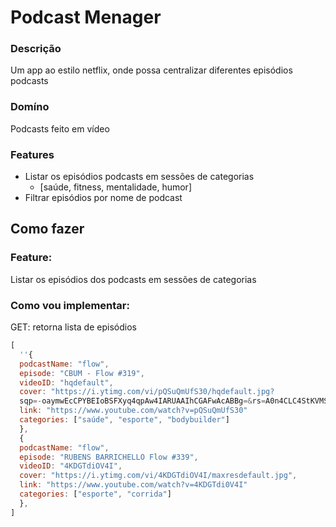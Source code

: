 # Podcast Menager

### Descrição
Um app ao estilo netflix, onde possa centralizar diferentes episódios podcasts

### Domíno
Podcasts feito em vídeo

### Features
- Listar os episódios podcasts em sessões de categorias
  - [saúde, fitness, mentalidade, humor]
- Filtrar episódios por nome de podcast


## Como fazer

### Feature:
 Listar os episódios dos podcasts em sessões de categorias

### Como vou implementar:

GET: retorna lista de episódios

```js
[
  ''{
  podcastName: "flow",
  episode: "CBUM - Flow #319",
  videoID: "hqdefault",
  cover: "https://i.ytimg.com/vi/pQSuQmUfS30/hqdefault.jpg?
  sqp=-oaymwEcCPYBEIoBSFXyq4qpAw4IARUAAIhCGAFwAcABBg=&rs=A0n4CLC4StKVMSNz3eXH6WV2s3phlBT8KQ",
  link: "https://www.youtube.com/watch?v=pQSuQmUfS30"
  categories: ["saúde", "esporte", "bodybuilder"]
  },
  {
  podcastName: "flow",
  episode: "RUBENS BARRICHELLO Flow #339",
  videoID: "4KDGTdiOV4I",
  cover: "https://i.ytimg.com/vi/4KDGTdiOV4I/maxresdefault.jpg",
  link: "https://www.youtube.com/watch?v=4KDGTdi0V4I"
  categories: ["esporte", "corrida"]
  },
]
```

